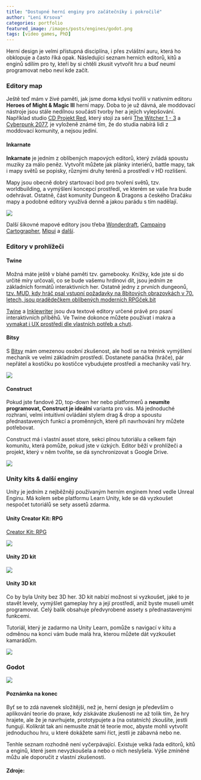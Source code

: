 ```yaml
---
title: "Dostupné herní enginy pro začátečníky i pokročilé"
author: "Leni Krsova"
categories: portfolio
featured_image: /images/posts/engines/godot.png
tags: [video games, PhD]
---
```


Herní design je velmi přístupná disciplína, i přes zvláštní auru, která ho obklopuje a často říká opak. Následující seznam herních editorů, kitů a enginů sdílím pro ty, kteří by si chtěli zkusit vytvořit hru a buď neumí programovat nebo neví kde začít.

### Editory map
Ještě teď mám v živé paměti, jak jsme doma kdysi tvořili v nativním editoru **Heroes of Might & Magic III** herní mapy. Doba to je už dávná, ale moddovací nástroje jsou stále nedílnou součástí tvorby her a jejich vylepšování. Například studio <a href="https://en.cdprojektred.com/">CD Projekt Red</a>, který stojí za sérií <a href="https://witcher.fandom.com/wiki/CD_Projekt%27s_The_Witcher_franchise">The Witcher 1 - 3</a> a <a href="https://www.cyberpunk.net/cz/en/">Cyberpunk 2077</a>, je vyloženě známé tím, že do studia nabírá lidi z moddovací komunity, a nejsou jediní.

#### Inkarnate

**Inkarnate** je jedním z oblíbených mapových editorů, který zvládá spoustu muziky za málo peněz. Vytvořit můžete jak plánky interiérů, battle mapy, tak i mapy světů se popisky, různými druhy terénů a prostředí v HD rozlišení.

Mapy jsou obecně dobrý startovací bod pro tvoření světů, tzv. worldbuilding, a vymýšlení koncepcí prostředí, ve kterém se vaše hra bude odehrávat. Ostatně, část komunity Dungeon & Dragons a českého Dračáku mapy a podobné editory využívá denně a jakou parádu s tím nadělají.

![](/images/posts/engines/inkarnate.PNG)

Další šikovné mapové editory jsou třeba <a href="https://alternativeto.net/software/wonderdraft/about/">Wonderdraft</a>, <a href="https://alternativeto.net/software/campaign-cartographer/about/">Campaing Cartographer</a>, <a href="https://alternativeto.net/software/mipui/about/">Mipui</a> a <a href="https://alternativeto.net/software/inkarnate/?p=2">další</a>. 

### Editory v prohlížeči

#### Twine
Možná máte ještě v blahé paměti tzv. gamebooky. Knížky, kde jste si do určité míry určovali, co se bude vašemu hrdinovi dít, jsou jedním ze základních formátů interaktivních her. Ostatně jedny z prvních dungeonů, <a href="https://en.wikipedia.org/wiki/MUD">tzv. MUD, kdy hráč psal vstupní požadavky na 8bitových obrazovkách v 70. letech, jsou pradědečkem oblíbených moderních RPGček.bit

<a href="https://twinery.org/">Twine</a> a <a href="https://www.inklestudios.com/inklewriter/">Inklewriter</a> jsou dva textové editory určené právě pro psaní interaktivních příběhů. Ve Twine dokonce můžete používat i makra a <a href="https://www.wired.com/story/porpentine-twine-game/">vymakat i UX prostředí dle vlastních potřeb a chuti</a>.

#### Bitsy
S <a href="https://bitsy.org/#0,0">Bitsy</a> mám omezenou osobní zkušenost, ale hodí se na trénink vymýšlení mechanik ve velmi základním prostředí. Dostanete panáčka (hráče), pár nepřátel a kostičku po kostičce vybudujete prostředí a mechaniky vaší hry.

![](/images/posts/engines/bitsy.PNG)

#### Construct
Pokud jste fandové 2D, top-down her nebo platformerů a **neumíte programovat, Construct je ideální** varianta pro vás. Má jednoduché rozhraní, velmi intuitivní ovládání stylem drag & drop a spoustu přednastavených funkcí a proměnných, které při navrhování hry můžete potřebovat.

Construct má i vlastní asset store, sekci plnou tutoriálu a celkem fajn komunitu, která pomůže, pokud jste v úzkých. Editor běží v prohlížeči a projekt, který v něm tvoříte, se dá synchronizovat s Google Drive.

![](/images/posts/engines/construct.jpg)

### Unity kits & další enginy

Unity je jedním z nejběžněji používaným herním enginem hned vedle Unreal Enginu. Má kolem sebe platformu Learn Unity, kde se dá vyzkoušet nespočet tutoriálů se sety assetů zdarma.  

#### Unity Creator Kit: RPG

<a href="https://learn.unity.com/project/creator-kit-rpg">Creator Kit: RPG</a>

![](/images/posts/engines/unity-creator-kit.PNG)

#### Unity 2D kit

![](/images/posts/engines/unity-2dkit.PNG)

#### Unity 3D kit

Co by byla Unity bez 3D her. 3D kit nabízí možnost si vyzkoušet, jaké to je stavět levely, vymýšlet gameplay hry a její prostředí, aniž byste museli umět programovat. Celý balík obsahuje předvyrobené assety s přednastavenými funkcemi.

Tutoriál, který je zadarmo na Unity Learn, pomůže s navigací v kitu a odměnou na konci vám bude malá hra, kterou můžete dát vyzkoušet kamarádům.

![](/images/posts/engines/unity-3dkit.PNG)

### Godot

![](/images/posts/engines/godot.png)

#### Poznámka na konec

Byť se to zdá navenek složitější, než je, herní design je především o aplikování teorie do praxe, kdy získáváte zkušenosti ne až tolik tím, že hry hrajete, ale že je navrhujete, prototypujete a (na ostatních) zkoušíte, jestli fungují. Kolikrát tak ani nemusíte znát té teorie moc, abyste mohli vytvořit jednoduchou hru, u které dokážete sami říct, jestli je zábavná nebo ne. 

Tenhle seznam rozhodně není vyčerpávající. Existuje velká řada editorů, kitů a enginů, které jsem nevyzkoušela a nebo o nich neslyšela. Výše zmíněné můžu ale doporučit z vlastní zkušenosti.

#### Zdroje:
[^1]: https://gg.deals/dlc/basic-platformer-game-engine-for-construct-2-and-3/
